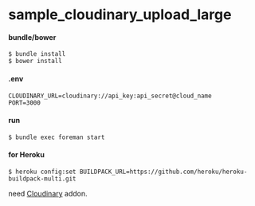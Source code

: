 # sample_cloudinary_upload_large

#### bundle/bower
```
$ bundle install
$ bower install
```

#### .env
```
CLOUDINARY_URL=cloudinary://api_key:api_secret@cloud_name
PORT=3000
```

#### run
```
$ bundle exec foreman start
```

#### for Heroku
```
$ heroku config:set BUILDPACK_URL=https://github.com/heroku/heroku-buildpack-multi.git
```

need [Cloudinary](https://elements.heroku.com/addons/cloudinary) addon.
